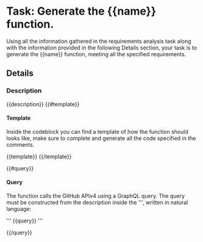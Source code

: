 # Task: Generate the {{name}} function. 

Using all the information gathered in the requirements analysis task along with the information provided in the following Details section, your task is to generate the {{name}} function, meeting all the specified requirements.

## Details 

### Description 

{{description}}
{{#template}}
#### Template

Inside the codeblock you can find a template of how the function should looks like, make sure to complete and generate all the code specified in the comments.

{{template}}
{{/template}}

{{#query}}
#### Query

The function calls the GitHub APIv4 using a GraphQL query. The query must be constructed from the description inside the ''', written in natural language:

''' 
{{query}}
'''

{{/query}}


